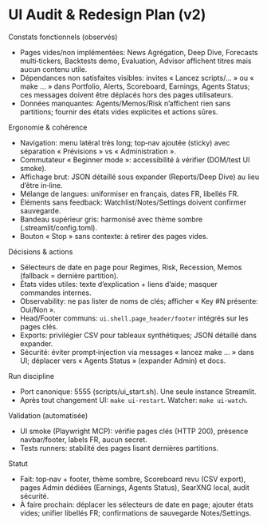 # UI Audit & Redesign Plan (v2)

Constats fonctionnels (observés)
- Pages vides/non implémentées: News Agrégation, Deep Dive, Forecasts multi‑tickers, Backtests demo, Evaluation, Advisor affichent titres mais aucun contenu utile.
- Dépendances non satisfaites visibles: invites « Lancez scripts/... » ou « make ... » dans Portfolio, Alerts, Scoreboard, Earnings, Agents Status; ces messages doivent être déplacés hors des pages utilisateurs.
- Données manquantes: Agents/Memos/Risk n’affichent rien sans partitions; fournir des états vides explicites et actions sûres.

Ergonomie & cohérence
- Navigation: menu latéral très long; top‑nav ajoutée (sticky) avec séparation « Prévisions » vs « Administration ».
- Commutateur « Beginner mode »: accessibilité à vérifier (DOM/test UI smoke).
- Affichage brut: JSON détaillé sous expander (Reports/Deep Dive) au lieu d’être in‑line.
- Mélange de langues: uniformiser en français, dates FR, libellés FR.
- Éléments sans feedback: Watchlist/Notes/Settings doivent confirmer sauvegarde.
- Bandeau supérieur gris: harmonisé avec thème sombre (.streamlit/config.toml).
- Bouton « Stop » sans contexte: à retirer des pages vides.

Décisions & actions
- Sélecteurs de date en page pour Regimes, Risk, Recession, Memos (fallback = dernière partition).
- États vides utiles: texte d’explication + liens d’aide; masquer commandes internes.
- Observability: ne pas lister de noms de clés; afficher « Key #N présente: Oui/Non ».
- Head/Footer communs: `ui.shell.page_header/footer` intégrés sur les pages clés.
- Exports: privilégier CSV pour tableaux synthétiques; JSON détaillé dans expander.
- Sécurité: éviter prompt‑injection via messages « lancez make ... » dans UI; déplacer vers « Agents Status » (expander Admin) et docs.

Run discipline
- Port canonique: 5555 (scripts/ui_start.sh). Une seule instance Streamlit.
- Après tout changement UI: `make ui-restart`. Watcher: `make ui-watch`.

Validation (automatisée)
- UI smoke (Playwright MCP): vérifie pages clés (HTTP 200), présence navbar/footer, labels FR, aucun secret.
- Tests runners: stabilité des pages lisant dernières partitions.

Statut
- Fait: top‑nav + footer, thème sombre, Scoreboard revu (CSV export), pages Admin dédiées (Earnings, Agents Status), SearXNG local, audit sécurité.
- À faire prochain: déplacer les sélecteurs de date en page; ajouter états vides; unifier libellés FR; confirmations de sauvegarde Notes/Settings.
